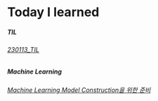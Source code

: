 # Today I learned

##### TIL
###### [230113_TIL](https://hj0216.tistory.com/2)


##### Machine Learning
###### [Machine Learning Model Construction을 위한 준비](https://hj0216.tistory.com/3)
